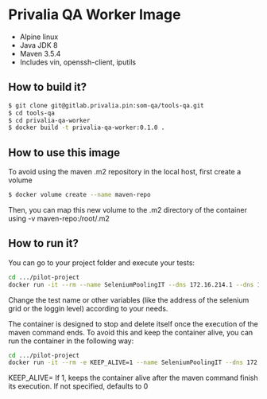 Privalia QA Worker Image
=============================

* Alpine linux
* Java JDK 8
* Maven 3.5.4
* Includes vin, openssh-client, iputils

## How to build it?

``` bash
$ git clone git@gitlab.privalia.pin:som-qa/tools-qa.git
$ cd tools-qa
$ cd privalia-qa-worker
$ docker build -t privalia-qa-worker:0.1.0 . 
```

## How to use this image

To avoid using the maven .m2 repository in the local host, first create a volume 

``` bash
$ docker volume create --name maven-repo
```

Then, you can map this new volume to the .m2 directory of the container using -v maven-repo:/root/.m2


## How to run it?

You can go to your project folder and execute your tests:

``` bash
cd .../pilot-project
docker run -it --rm --name SeleniumPoolingIT --dns 172.16.214.1 --dns 172.16.214.2 -v maven-repo:/root/.m2 -v $(pwd):/usr/src/mymaven --workdir /usr/src/mymaven privaliatech/privalia-qa-worker:0.1.0 mvn verify -Dit.test=com.privalia.bo.po.SeleniumPoolingIT.java -DSELENIUM_GRID=172.17.0.1:4444 -DlogLevel=DEBUG
```

Change the test name or other variables (like the address of the selenium grid or the loggin level) according to your needs.

The container is designed to stop and delete itself once the execution of the maven command ends. To avoid this and keep the container alive, you can run the container in the following way:

``` bash
cd .../pilot-project
docker run -it --rm -e KEEP_ALIVE=1 --name SeleniumPoolingIT --dns 172.16.214.1 --dns 172.16.214.2 -v maven-repo:/root/.m2 -v $(pwd):/usr/src/mymaven --workdir /usr/src/mymaven privaliatech/privalia-qa-worker:0.1.0 mvn verify -Dit.test=com.privalia.bo.po.SeleniumPoolingIT.java -DSELENIUM_GRID=172.17.0.1:4444 -DlogLevel=DEBUG
```

KEEP_ALIVE= If 1, keeps the container alive after the maven command finish its execution. If not specified, defaults to 0

